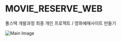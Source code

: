 # MOVIE_RESERVE_WEB
풀스텍 개발과정 최종 개인 프로젝트 / 영화예매사이트 만들기


<!--![Main Image](homepage_main.PNG)-->
<img src="홈화면.jsp.png" alt="Main Image" width="760"/>
